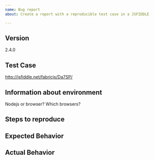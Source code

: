 ```yaml
---
name: Bug report
about: Create a report with a reproducible test case in a JSFIDDLE

---
```


<!-- BUG TEMPLATE -->
## Version
2.4.0

## Test Case
http://jsfiddle.net/fabricjs/Da7SP/

## Information about environment
Nodejs or browser?
Which browsers?

## Steps to reproduce

## Expected Behavior

## Actual Behavior
